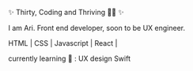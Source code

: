 ✨ Thirty, Coding and Thriving 💅🏻 ✨

I am Ari. Front end developer, soon to be UX engineer.

 HTML | CSS | Javascript | React |  
 
currently learning 🐥 :
UX design
Swift

